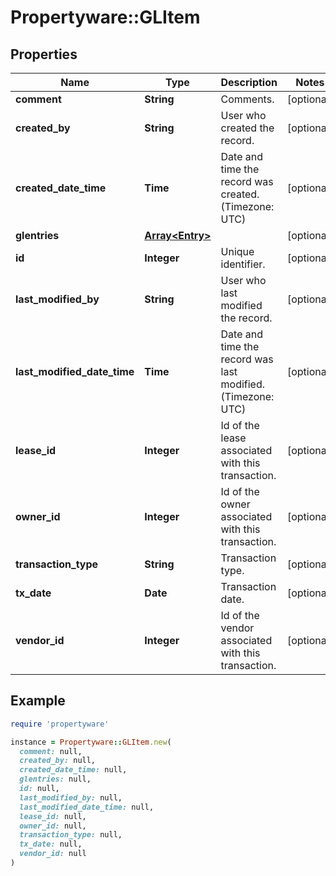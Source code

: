 # Propertyware::GLItem

## Properties

| Name | Type | Description | Notes |
| ---- | ---- | ----------- | ----- |
| **comment** | **String** | Comments. | [optional] |
| **created_by** | **String** | User who created the record. | [optional] |
| **created_date_time** | **Time** | Date and time the record was created. (Timezone: UTC) | [optional] |
| **glentries** | [**Array&lt;Entry&gt;**](Entry.md) |  | [optional] |
| **id** | **Integer** | Unique identifier. | [optional] |
| **last_modified_by** | **String** | User who last modified the record. | [optional] |
| **last_modified_date_time** | **Time** | Date and time the record was last modified. (Timezone: UTC) | [optional] |
| **lease_id** | **Integer** | Id of the lease associated with this transaction. | [optional] |
| **owner_id** | **Integer** | Id of the owner associated with this transaction. | [optional] |
| **transaction_type** | **String** | Transaction type. | [optional] |
| **tx_date** | **Date** | Transaction date. | [optional] |
| **vendor_id** | **Integer** | Id of the vendor associated with this transaction. | [optional] |

## Example

```ruby
require 'propertyware'

instance = Propertyware::GLItem.new(
  comment: null,
  created_by: null,
  created_date_time: null,
  glentries: null,
  id: null,
  last_modified_by: null,
  last_modified_date_time: null,
  lease_id: null,
  owner_id: null,
  transaction_type: null,
  tx_date: null,
  vendor_id: null
)
```

